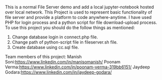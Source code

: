 ﻿This is a normal File Server demo and add a local jupyter-notebook hosted over local network.
This Project is used to represent basic functionality of file server and provide a platform to code anywhere-anytime.
I have used PHP for login process and a python script for file download-upload process.
To use this project you should do the follow things as mentioned:
1. Change database login in connect.php file.
2. Change path of python-script file in fileserver.sh file.
3. Create database using cc.sql file.

Team members of this project:
Manish Soni:https://www.linkedin.com/in/manisomanish/
Poonam Verma:https://www.linkedin.com/in/poonam-verma-319bb6151/
Jaydeep Godara:https://www.linkedin.com/in/jaydeep-godara/
